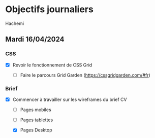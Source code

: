 # Objectifs journaliers

Hachemi

## Mardi 16/04/2024

### CSS

- [x] Revoir le fonctionnement de CSS Grid
  - [ ] Faire le parcours Grid Garden (https://cssgridgarden.com/#fr)


### Brief

- [x] Commencer à travailler sur les wireframes du brief CV
  - [ ] Pages mobiles
  - [ ] Pages tablettes
  - [x] Pages Desktop

